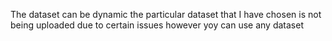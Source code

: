 The dataset can be dynamic 
the particular dataset that I have chosen is not being uploaded due to certain issues however yoy can use any dataset

